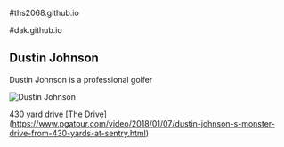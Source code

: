 #ths2068.github.io

#dak.github.io 

## Dustin Johnson

<p> Dustin Johnson is a professional golfer <p>
  

![Dustin Johnson](https://cdnph.upi.com/svc/sv/upi/2931583204267/2020/1/d40d2ca83cabdd974ce9ac0892a02c48/Golf-American-Dustin-Johnson-to-sit-out-2020-Olympics.jpg)

430 yard drive [The Drive] (https://www.pgatour.com/video/2018/01/07/dustin-johnson-s-monster-drive-from-430-yards-at-sentry.html)
